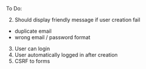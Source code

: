 To Do:

2. Should display friendly message if user creation fail
  - duplicate email
  - wrong email / password format
3. User can login
4. User automatically logged in after creation
5. CSRF to forms
